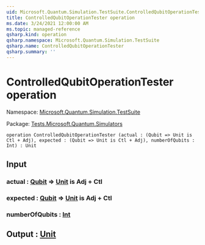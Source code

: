 ```yaml
---
uid: Microsoft.Quantum.Simulation.TestSuite.ControlledQubitOperationTester
title: ControlledQubitOperationTester operation
ms.date: 3/24/2021 12:00:00 AM
ms.topic: managed-reference
qsharp.kind: operation
qsharp.namespace: Microsoft.Quantum.Simulation.TestSuite
qsharp.name: ControlledQubitOperationTester
qsharp.summary: ''
---
```


# ControlledQubitOperationTester operation

Namespace: [Microsoft.Quantum.Simulation.TestSuite](xref:Microsoft.Quantum.Simulation.TestSuite)

Package: [Tests.Microsoft.Quantum.Simulators](https://nuget.org/packages/Tests.Microsoft.Quantum.Simulators)




```qsharp
operation ControlledQubitOperationTester (actual : (Qubit => Unit is Ctl + Adj), expected : (Qubit => Unit is Ctl + Adj), numberOfQubits : Int) : Unit
```


## Input

### actual : [Qubit](xref:microsoft.quantum.lang-ref.qubit) => [Unit](xref:microsoft.quantum.lang-ref.unit)  is Adj + Ctl




### expected : [Qubit](xref:microsoft.quantum.lang-ref.qubit) => [Unit](xref:microsoft.quantum.lang-ref.unit)  is Adj + Ctl




### numberOfQubits : [Int](xref:microsoft.quantum.lang-ref.int)





## Output : [Unit](xref:microsoft.quantum.lang-ref.unit)

